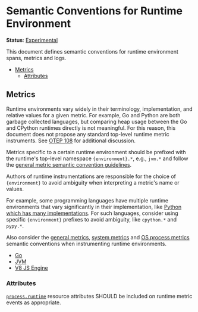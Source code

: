 <!--- Hugo front matter used to generate the website version of this page:
linkTitle: Runtime Environment
--->

# Semantic Conventions for Runtime Environment

**Status**: [Experimental][DocumentStatus]

This document defines semantic conventions for
runtime environment spans, metrics and logs.

<!-- Re-generate TOC with `markdown-toc --no-first-h1 -i` -->

<!-- toc -->

- [Metrics](#metrics)
  - [Attributes](#attributes)

<!-- tocstop -->

## Metrics

Runtime environments vary widely in their terminology, implementation, and
relative values for a given metric. For example, Go and Python are both
garbage collected languages, but comparing heap usage between the Go and
CPython runtimes directly is not meaningful. For this reason, this document
does not propose any standard top-level runtime metric instruments. See [OTEP
108](https://github.com/open-telemetry/oteps/pull/108/files) for additional
discussion.

Metrics specific to a certain runtime environment should be prefixed with
the runtime's top-level namespace `{environment}.*`, e.g., `jvm.*` and follow the
[general metric semantic convention guidelines](/docs/general/metrics.md#general-metric-semantic-conventions).

Authors of runtime instrumentations are responsible for the choice of
`{environment}` to avoid ambiguity when interpreting a metric's name or values.

For example, some programming languages have multiple runtime environments
that vary significantly in their implementation, like [Python which has many
implementations](https://wiki.python.org/moin/PythonImplementations). For
such languages, consider using specific `{environment}` prefixes to avoid
ambiguity, like `cpython.*` and `pypy.*`.

Also consider the
[general metrics](/docs/general/metrics.md#general-metric-semantic-conventions),
[system metrics](/docs/system/system-metrics.md) and
[OS process metrics](/docs/system/process-metrics.md)
semantic conventions when instrumenting runtime environments.

- [Go](go-metrics.md)
- [JVM](jvm-metrics.md)
- [V8 JS Engine](v8js-metrics.md)

### Attributes

[`process.runtime`](/docs/resource/process.md#process-runtimes)
resource attributes SHOULD be included on runtime metric events as appropriate.

[DocumentStatus]: https://opentelemetry.io/docs/specs/otel/document-status
